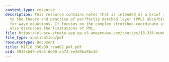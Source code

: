 ```yaml
---
content_type: resource
description: This resource contains notes that is intended as a brief introduction
  to the theory and practice of per?fectly matched layer (PML) absorbing boundaries
  for wave equations. It focuses on the complex stretched-coordinate viewpoint, and
  also discusses the limitations of PML.
file: https://ol-ocw-studio-app-qa.s3.amazonaws.com/courses/18-336-numerical-methods-for-partial-differential-equations-spring-2009/3928c649c9a5de00aa73ee2d9ba9bc4d_MIT18_336s09_read02_pml.pdf
file_type: application/pdf
resourcetype: Document
title: MIT18_336s09_read02_pml.pdf
uid: 3928c649-c9a5-de00-aa73-ee2d9ba9bc4d
---
```


